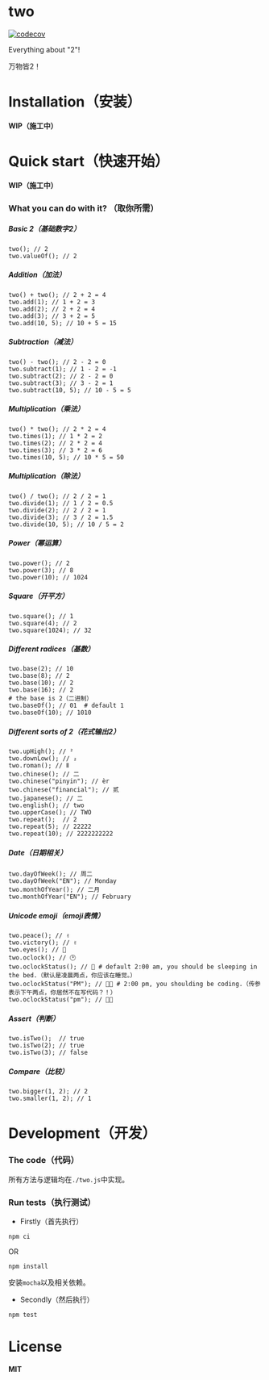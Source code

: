 # two

[![codecov](https://codecov.io/gh/monkey-play/two/branch/master/graph/badge.svg)](https://codecov.io/gh/monkey-play/two)

Everything about "2"!

万物皆2！

# Installation（安装）
  
  **WIP（施工中）**

# Quick start（快速开始）

  **WIP（施工中）**

### What you can do with it? （取你所需）

##### Basic 2（基础数字2）

```
two(); // 2
two.valueOf(); // 2
```

##### Addition（加法）

```
two() + two(); // 2 + 2 = 4
two.add(1); // 1 + 2 = 3
two.add(2); // 2 + 2 = 4
two.add(3); // 3 + 2 = 5
two.add(10, 5); // 10 + 5 = 15
```

##### Subtraction（减法）

```
two() - two(); // 2 - 2 = 0
two.subtract(1); // 1 - 2 = -1
two.subtract(2); // 2 - 2 = 0
two.subtract(3); // 3 - 2 = 1
two.subtract(10, 5); // 10 - 5 = 5
```

##### Multiplication（乘法）

```
two() * two(); // 2 * 2 = 4
two.times(1); // 1 * 2 = 2
two.times(2); // 2 * 2 = 4
two.times(3); // 3 * 2 = 6
two.times(10, 5); // 10 * 5 = 50
```

##### Multiplication（除法）

```
two() / two(); // 2 / 2 = 1
two.divide(1); // 1 / 2 = 0.5
two.divide(2); // 2 / 2 = 1
two.divide(3); // 3 / 2 = 1.5
two.divide(10, 5); // 10 / 5 = 2
```

##### Power（幂运算）

```
two.power(); // 2
two.power(3); // 8
two.power(10); // 1024
```

##### Square（开平方）

```
two.square(); // 1
two.square(4); // 2
two.square(1024); // 32
```

##### Different radices（基数）

```
two.base(2); // 10
two.base(8); // 2
two.base(10); // 2
two.base(16); // 2
# the base is 2（二进制）
two.baseOf(); // 01  # default 1
two.baseOf(10); // 1010
```

##### Different sorts of 2（花式输出2）

```
two.upHigh(); // ²
two.downLow(); // ₂
two.roman(); // Ⅱ
two.chinese(); // 二
two.chinese("pinyin"); // èr
two.chinese("financial"); // 贰
two.japanese(); // 二
two.english(); // two
two.upperCase(); // TWO
two.repeat();  // 2
two.repeat(5); // 22222
two.repeat(10); // 2222222222
```

##### Date（日期相关）

```
two.dayOfWeek(); // 周二
two.dayOfWeek("EN"); // Monday
two.monthOfYear(); // 二月
two.monthOfYear("EN"); // February
```

##### Unicode emoji（emoji表情）

```
two.peace(); // ✌️
two.victory(); // ✌️
two.eyes(); // 👀
two.oclock(); // 🕑
two.oclockStatus(); // 🛌 # default 2:00 am, you should be sleeping in the bed.（默认是凌晨两点，你应该在睡觉。）
two.oclockStatus("PM"); // 👨‍💻 # 2:00 pm, you shoulding be coding.（传参表示下午两点，你居然不在写代码？！）
two.oclockStatus("pm"); // 👨‍💻
```

##### Assert（判断）

```
two.isTwo();  // true
two.isTwo(2); // true
two.isTwo(3); // false
```

##### Compare（比较）

```
two.bigger(1, 2); // 2
two.smaller(1, 2); // 1
```

# Development（开发）
### The code（代码）

所有方法与逻辑均在`./two.js`中实现。

### Run tests（执行测试）

- Firstly（首先执行）

```
npm ci
```
OR
```
npm install
```
安装`mocha`以及相关依赖。

- Secondly（然后执行）

```
npm test
```

# License

**MIT**
